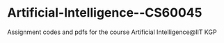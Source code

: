 # Artificial-Intelligence--CS60045
Assignment codes and pdfs for the course Artificial Intelligence@IIT KGP
